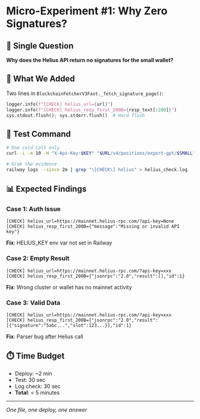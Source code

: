 # Micro-Experiment #1: Why Zero Signatures?

## 🎯 Single Question
**Why does the Helius API return no signatures for the small wallet?**

## 🔧 What We Added
Two lines in `BlockchainFetcherV3Fast._fetch_signature_page()`:
```python
logger.info(f"[CHECK] helius_url={url}")
logger.info(f"[CHECK] helius_resp_first_200B={resp_text[:200]}")
sys.stdout.flush(); sys.stderr.flush()  # Hard flush
```

## 🧪 Test Command
```bash
# One cold call only
curl -i -m 10 -H "X-Api-Key:$KEY" "$URL/v4/positions/export-gpt/$SMALL"

# Grab the evidence
railway logs --since 2m | grep "\[CHECK\] helius" > helius_check.log
```

## 📊 Expected Findings

### Case 1: Auth Issue
```
[CHECK] helius_url=https://mainnet.helius-rpc.com/?api-key=None
[CHECK] helius_resp_first_200B={"message":"Missing or invalid API key"}
```
**Fix**: HELIUS_KEY env var not set in Railway

### Case 2: Empty Result
```
[CHECK] helius_url=https://mainnet.helius-rpc.com/?api-key=xxx
[CHECK] helius_resp_first_200B={"jsonrpc":"2.0","result":[],"id":1}
```
**Fix**: Wrong cluster or wallet has no mainnet activity

### Case 3: Valid Data
```
[CHECK] helius_url=https://mainnet.helius-rpc.com/?api-key=xxx
[CHECK] helius_resp_first_200B={"jsonrpc":"2.0","result":[{"signature":"5abc...","slot":123...}],"id":1}
```
**Fix**: Parser bug after Helius call

## ⏱️ Time Budget
- Deploy: ~2 min
- Test: 30 sec
- Log check: 30 sec
- **Total**: < 5 minutes

---
*One file, one deploy, one answer* 